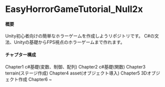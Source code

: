 # EasyHorrorGameTutorial_Null2x

#### 概要
Unity初心者向けの簡単なホラーゲームを作成しようリポジトリです。
C#の文法、Unityの基礎からFPS視点のホラーゲームまで作れます。

#### チャプター構成
Chapter1 c#基礎(変数、制御、配列)
Chapter2 c#基礎(関数)
Chapter3 terrain(ステージ作成)
Chapter4 asset(オブジェクト導入)
Chapter5 3Dオブジェクト作成
Chapter6 ~
